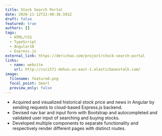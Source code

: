 ```yaml
---
title: Stock Search Portal
date: 2020-11-12T22:40:36.591Z
draft: false
featured: true
authors: []
tags:
  - HTML/CSS
  - TypeScript
  - Angular10
  - Express.js
external_link: https://derichuo.com/project/stock-search-portal
links:
  - name: website
    url: http://csci571-dehuo.us-east-1.elasticbeanstalk.com/
image:
  filename: featured.png
  focal_point: Smart
  preview_only: false
---
```

* Acquired and visualized historical stock price and news in Angular by sending requests to cloud-based Express.js backend.
* Devised nav bar and input form with Bootstrap and autocompleted and validated user input of searching and buying stocks.
* Developed multiple components to separate functionality and respectively render different pages with distinct routes.